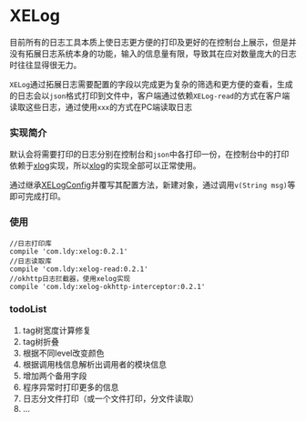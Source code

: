 # XELog
目前所有的日志工具本质上使日志更方便的打印及更好的在控制台上展示，但是并没有拓展日志系统本身的功能，输入的信息量有限，导致其在应对数量庞大的日志时往往显得很无力。

`XELog`通过拓展日志需要配置的字段以完成更为复杂的筛选和更方便的查看，生成的日志会以`json`格式打印到文件中，客户端通过依赖`XELog-read`的方式在客户端读取这些日志，通过使用`xxx`的方式在PC端读取日志

### 实现简介
默认会将需要打印的日志分别在控制台和`json`中各打印一份，在控制台中的打印依赖于[xlog](https://github.com/elvishew/xLog)实现，所以[xlog](https://github.com/elvishew/xLog)的实现全部可以正常使用。

通过继承[XELogConfig](https://github.com/EndSmile/XELog/blob/master/xelog/src/main/java/com/ldy/xelog/config/XELogConfig.java)并覆写其配置方法，新建对象，通过调用`v(String msg)`等即可完成打印。

### 使用
```
//日志打印库
compile 'com.ldy:xelog:0.2.1'
//日志读取库
compile 'com.ldy:xelog-read:0.2.1'
//okhttp日志拦截器，使用xelog实现
compile 'com.ldy:xelog-okhttp-interceptor:0.2.1'
```

### todoList

 1. tag树宽度计算修复
 2. tag树折叠
 3. 根据不同level改变颜色
 4. 根据调用栈信息解析出调用者的模块信息
 5. 增加两个备用字段
 6. 程序异常时打印更多的信息
 7. 日志分文件打印（或一个文件打印，分文件读取）
 8. ...

 



